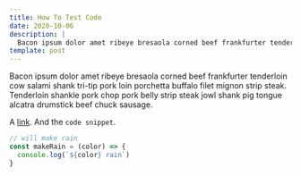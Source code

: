 ```yaml
---
title: How To Test Code
date: 2020-10-06
description: |
  Bacon ipsum dolor amet ribeye bresaola corned beef frankfurter tenderloin cow salami shank tri-tip pork loin porchetta buffalo filet mignon strip steak. Tenderloin shankle pork chop pork belly strip steak jowl shank pig tongue alcatra drumstick beef chuck sausage.
template: post
---
```


Bacon ipsum dolor amet ribeye bresaola corned beef frankfurter tenderloin cow salami shank tri-tip pork loin porchetta buffalo filet mignon strip steak. Tenderloin shankle pork chop pork belly strip steak jowl shank pig tongue alcatra drumstick beef chuck sausage.

A [link](https://yahoo.com). And the `code snippet`.

```javascript
// will make rain
const makeRain = (color) => {
  console.log(`${color} rain`)
}
```
